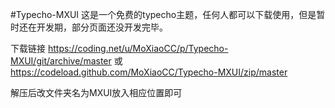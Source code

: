 #Typecho-MXUI
这是一个免费的typecho主题，任何人都可以下载使用，但是暂时还在开发期，部分页面还没开发完毕。

下载链接
https://coding.net/u/MoXiaoCC/p/Typecho-MXUI/git/archive/master
或
https://codeload.github.com/MoXiaoCC/Typecho-MXUI/zip/master

解压后改文件夹名为MXUI放入相应位置即可

